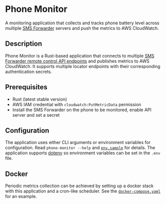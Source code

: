# Phone Monitor

A monitoring application that collects and tracks phone battery level across
multiple [SMS Forwarder](https://github.com/pppscn/SmsForwarder/) servers and push the metrics to AWS CloudWatch.

## Description

Phone Monitor is a Rust-based application that connects to
multiple [SMS Forwarder remote control API endpoints](https://github.com/pppscn/SmsForwarder/wiki/%E9%99%84%E5%BD%952%EF%BC%9A%E4%B8%BB%E5%8A%A8%E8%AF%B7%E6%B1%82(%E8%BF%9C%E7%A8%8B%E6%8E%A7%E5%88%B6))
and publishes metrics to AWS CloudWatch. It supports multiple locator endpoints with their corresponding authentication
secrets.

## Prerequisites

- Rust (latest stable version)
- AWS IAM credential with `cloudwatch:PutMetricData` permission
- Install the SMS Forwarder on the phone to be monitored, enable API server and set a secret

## Configuration

The application uses either CLI arguments or environment variables for configuration. Read `phone-monitor --help` and
[`env.sample`](env.sample) for details. The application supports [dotenv](https://docs.rs/dotenv/0.15.0/dotenv/) so environment
variables can be set in the `.env` file.

## Docker

Periodic metrics collection can be achieved by setting up a docker stack with this application and a cron-like
scheduler. See the [`docker-compose.yaml`](docker-compose.yaml) for an example.

